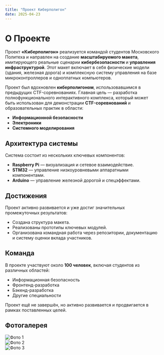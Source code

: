 ```yaml
---
title: "Проект Киберполигон"
date: 2025-04-23
---
```


# О Проекте

Проект **«Киберполигон»** реализуется командой студентов Московского Политеха и направлен на создание **масштабируемого макета**, имитирующего реальные сценарии **кибербезопасности** и **управления инфраструктурой**. Этот макет включает в себя физические модели (здания, железная дорога) и комплексную систему управления на базе микроконтроллеров и одноплатных компьютеров.

Проект был вдохновлен **киберполигоном**, использовавшимся в предыдущих CTF-соревнованиях. Главная цель — разработка полнофункционального интерактивного комплекса, который может быть использован для демонстрации **CTF-соревнований** и образовательных практик в области:

- **Информационной безопасности**
- **Электроники**
- **Системного моделирования**

## Архитектура системы

Система состоит из нескольких ключевых компонентов:

- **Raspberry Pi** — визуализация и сетевое взаимодействие.
- **STM32** — управление низкоуровневыми аппаратными компонентами.
- **Arduino** — управление железной дорогой и спецэффектами.

## Достижения

Проект активно развивается и уже достиг значительных промежуточных результатов:

- Создана структура макета.
- Реализованы прототипы ключевых модулей.
- Организована командная работа через репозитории, документацию и систему оценки вклада участников.

## Команда

В проекте участвуют около **100 человек**, включая студентов из различных областей:

- Информационная безопасность
- Фронтенд-разработка
- Бэкенд-разработка
- Другие специальности

Проект ещё не завершён, но активно развивается и продвигается в рамках поставленных целей.

## Фотогалерея

<!-- Swiper -->
<div class="swiper-container">
  <div class="swiper-wrapper">
    <div class="swiper-slide">
      <img src="/images/about_project1.jpg" alt="Фото 1" style="max-height: 300px; object-fit: cover; width: auto;">
    </div>
    <div class="swiper-slide">
      <img src="/images/about_project2.jpg" alt="Фото 2" style="max-height: 300px; object-fit: cover; width: auto;">
    </div>
    <div class="swiper-slide">
      <img src="/images/about_project3.jpg" alt="Фото 3" style="max-height: 300px; object-fit: cover; width: auto;">
    </div>
  </div>

  <!-- Кнопки навигации -->
  <div class="swiper-button-next"></div>
  <div class="swiper-button-prev"></div>
</div>

<!-- Подключение стилей Swiper -->
<link rel="stylesheet" href="https://unpkg.com/swiper/swiper-bundle.min.css">

<!-- Подключение скрипта Swiper -->
<script src="https://unpkg.com/swiper/swiper-bundle.min.js"></script>

<!-- Инициализация Swiper после загрузки страницы -->
<script>
  window.onload = function() {
    var swiper = new Swiper('.swiper-container', {
      slidesPerView: 1,
      spaceBetween: 10,
      navigation: {
        nextEl: '.swiper-button-next',
        prevEl: '.swiper-button-prev',
      },
    });
  };
</script>


